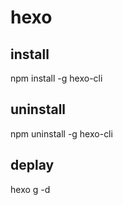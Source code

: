 # hexo
## install
npm install -g hexo-cli
## uninstall
npm uninstall -g hexo-cli  
## deplay
hexo g -d
